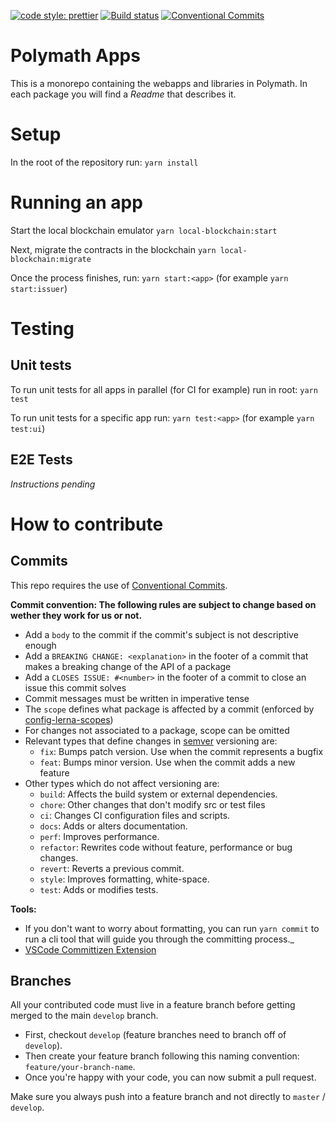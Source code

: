 [![code style: prettier](https://img.shields.io/badge/code_style-prettier-ff69b4.svg?style=flat-square)](https://github.com/prettier/prettier)
[![Build status](https://dev.azure.com/polymathnetwork/polymath-apps/_apis/build/status/Build)](https://dev.azure.com/polymathnetwork/polymath-apps/_build/latest?definitionId=2)
[![Conventional Commits](https://img.shields.io/badge/Conventional%20Commits-1.0.0-yellow.svg)](https://conventionalcommits.org)

# Polymath Apps

This is a monorepo containing the webapps and libraries in Polymath. In each package you will find a _Readme_ that describes it.

# Setup

In the root of the repository run:
`yarn install`

# Running an app

Start the local blockchain emulator
`yarn local-blockchain:start`

Next, migrate the contracts in the blockchain
`yarn local-blockchain:migrate`

Once the process finishes, run:
`yarn start:<app>` (for example `yarn start:issuer`)

# Testing

## Unit tests

To run unit tests for all apps in parallel (for CI for example) run in root:
`yarn test`

To run unit tests for a specific app run:
`yarn test:<app>` (for example `yarn test:ui`)

## E2E Tests

_Instructions pending_

# How to contribute

## Commits

This repo requires the use of [Conventional Commits](https://www.conventionalcommits.org/en/v1.0.0-beta.2/).

**Commit convention: The following rules are subject to change based on wether they work for us or not.**

- Add a `body` to the commit if the commit's subject is not descriptive enough
- Add a `BREAKING CHANGE: <explanation>` in the footer of a commit that makes
  a breaking change of the API of a package
- Add a `CLOSES ISSUE: #<number>` in the footer of a commit to close an issue
  this commit solves
- Commit messages must be written in imperative tense
- The `scope` defines what package is affected by a commit (enforced by [config-lerna-scopes](https://www.npmjs.com/package/@commitlint/config-lerna-scopes))
- For changes not associated to a package, scope can be omitted
- Relevant types that define changes in [semver]() versioning are:
  - `fix`: Bumps patch version. Use when the commit represents a bugfix
  - `feat`: Bumps minor version. Use when the commit adds a new feature
- Other types which do not affect versioning are:
  - `build`: Affects the build system or external dependencies.
  - `chore`: Other changes that don't modify src or test files
  - `ci`: Changes CI configuration files and scripts.
  - `docs`: Adds or alters documentation.
  - `perf`: Improves performance.
  - `refactor`: Rewrites code without feature, performance or bug changes.
  - `revert`: Reverts a previous commit.
  - `style`: Improves formatting, white-space.
  - `test`: Adds or modifies tests.

**Tools:**

- If you don't want to worry about formatting, you can run `yarn commit` to
  run a cli tool that will guide you through the committing process.\_
- [VSCode Committizen Extension](https://marketplace.visualstudio.com/items?itemName=KnisterPeter.vscode-commitizen)

## Branches

All your contributed code must live in a feature branch before getting merged to the main `develop` branch.

- First, checkout `develop` (feature branches need to branch off of `develop`).
- Then create your feature branch following this naming convention: `feature/your-branch-name`.
- Once you're happy with your code, you can now submit a pull request.

Make sure you always push into a feature branch and not directly to `master` / `develop`.
